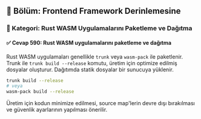 ## 📘 Bölüm: Frontend Framework Derinlemesine  
### 🔹 Kategori: Rust WASM Uygulamalarını Paketleme ve Dağıtma  
#### ✅ Cevap 590: Rust WASM uygulamalarını paketleme ve dağıtma

Rust WASM uygulamaları genellikle `trunk` veya `wasm-pack` ile paketlenir. Trunk ile `trunk build --release` komutu, üretim için optimize edilmiş dosyalar oluşturur. Dağıtımda statik dosyalar bir sunucuya yüklenir.

```sh
trunk build --release
# veya
wasm-pack build --release
```

Üretim için kodun minimize edilmesi, source map'lerin devre dışı bırakılması ve güvenlik ayarlarının yapılması önerilir.
